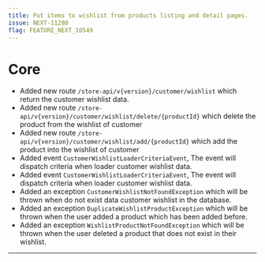 ```yaml
---
title: Put items to wishlist from products listing and detail pages.
issue: NEXT-11280
flag: FEATURE_NEXT_10549
---
```

# Core
*  Added new route `/store-api/v{version}/customer/wishlist` which return the customer wishlist data.
*  Added new route `/store-api/v{version}/customer/wishlist/delete/{productId}` which delete the product from the wishlist of customer
*  Added new route `/store-api/v{version}/customer/wishlist/add/{productId}` which add the product into the wishlist of customer
*  Added event `CustomerWishlistLoaderCriteriaEvent`, The event will dispatch criteria when loader customer wishlist data.
*  Added event `CustomerWishlistLoaderCriteriaEvent`, The event will dispatch criteria when loader customer wishlist data.
*  Added an exception `CustomerWishlistNotFoundException` which will be thrown when do not exist data customer wishlist in the database.
*  Added an exception `DuplicateWishlistProductException` which will be thrown when the user added a product which has been added before.
*  Added an exception `WishlistProductNotFoundException` which will be thrown when the user deleted a product that does not exist in their wishlist.
___
